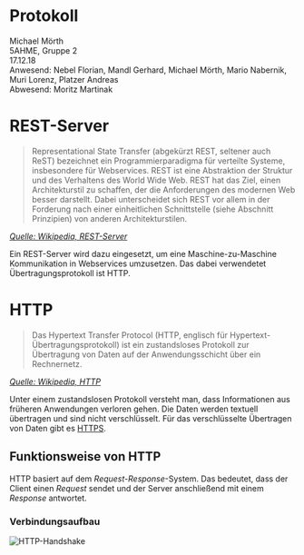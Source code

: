 # Protokoll
Michael Mörth  
5AHME, Gruppe 2  
17.12.18  
Anwesend: Nebel Florian, Mandl Gerhard, Michael Mörth, Mario Nabernik, Muri Lorenz, Platzer Andreas  
Abwesend: Moritz Martinak  

# REST-Server
> Representational State Transfer (abgekürzt REST, seltener auch ReST) bezeichnet ein Programmierparadigma für verteilte Systeme, insbesondere für Webservices. REST ist eine Abstraktion der Struktur und des Verhaltens des World Wide Web. REST hat das Ziel, einen Architekturstil zu schaffen, der die Anforderungen des modernen Web besser darstellt. Dabei unterscheidet sich REST vor allem in der Forderung nach einer einheitlichen Schnittstelle (siehe Abschnitt Prinzipien) von anderen Architekturstilen.
  
  *[Quelle: Wikipedia, REST-Server](https://de.wikipedia.org/wiki/Representational_State_Transfer)*  
  
Ein REST-Server wird dazu eingesetzt, um eine Maschine-zu-Maschine Kommunikation in Webservices umzusetzen. Das dabei verwendetet Übertragungsprotokoll ist HTTP.

# HTTP
> Das Hypertext Transfer Protocol (HTTP, englisch für Hypertext-Übertragungsprotokoll) ist ein zustandsloses Protokoll zur Übertragung von Daten auf der Anwendungsschicht über ein Rechnernetz.
  
  *[Quelle: Wikipedia, HTTP](https://de.wikipedia.org/wiki/Hypertext_Transfer_Protocol)*  

Unter einem zustandslosen Protokoll versteht man, dass Informationen aus früheren Anwendungen verloren gehen. Die Daten werden textuell übertragen und sind nicht verschlüsselt. Für das verschlüsselte Übertragen von Daten gibt es [HTTPS](https://de.wikipedia.org/wiki/Hypertext_Transfer_Protocol_Secure).

## Funktionsweise von HTTP
HTTP basiert auf dem *Request-Response*-System. Das bedeutet, dass der Client einen *Request* sendet und der Server anschließend mit einem *Response* antwortet.

### Verbindungsaufbau
![HTTP-Handshake](https://github.com/HTLMechatronics/m14-la1-sx/blob/moemim14/5AHME/HTTP_Handshake.png)

